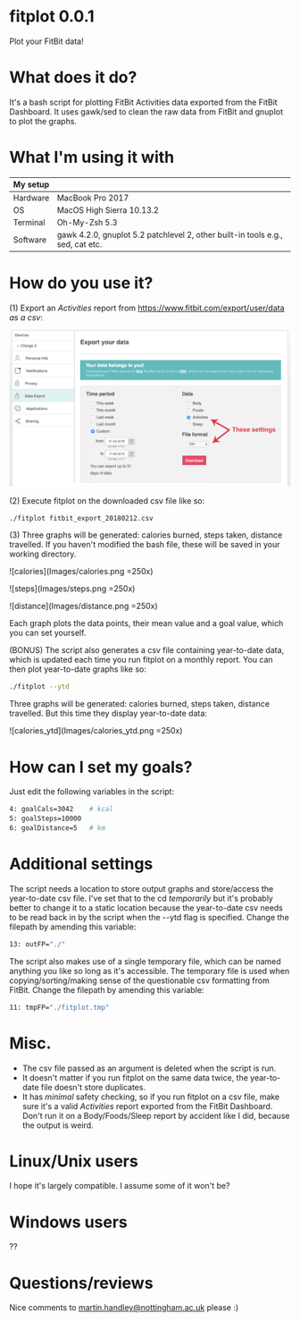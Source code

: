 
# fitplot 0.0.1
Plot your FitBit data!

# What does it do?
It's a bash script for plotting FitBit Activities data exported from the FitBit 
Dashboard. It uses gawk/sed to clean the raw data from FitBit and gnuplot to 
plot the graphs.

# What I'm using it with

| My setup |                                                                                |
|----------|--------------------------------------------------------------------------------|
| Hardware | MacBook Pro 2017                                                               |
| OS       | MacOS High Sierra 10.13.2                                                      |
| Terminal | Oh-My-Zsh 5.3                                                                  |
| Software | gawk 4.2.0, gnuplot 5.2 patchlevel 2, other built-in tools e.g., sed, cat etc. |

# How do you use it?
(1) Export an *Activities* report from https://www.fitbit.com/export/user/data *as 
a csv*:

<img src="Images/export.png" width="700">

(2) Execute fitplot on the downloaded csv file like so:

```bash
./fitplot fitbit_export_20180212.csv
```

(3) Three graphs will be generated: calories burned, steps taken, distance 
travelled. If you haven't modified the bash file, these will be saved in 
your working directory.

![calories](Images/calories.png =250x)

![steps](Images/steps.png =250x)

![distance](Images/distance.png =250x)

Each graph plots the data points, their mean value and a goal value, which you 
can set yourself.

(BONUS) The script also generates a csv file containing year-to-date data, which 
is updated each time you run fitplot on a monthly report. You can then plot 
year-to-date graphs like so:

```bash
./fitplot --ytd
```

Three graphs will be generated: calories burned, steps taken, distance 
travelled. But this time they display year-to-date data:

![calories_ytd](Images/calories_ytd.png =250x)

# How can I set my goals?
Just edit the following variables in the script:

```bash
4: goalCals=3042    # kcal
5: goalSteps=10000    
6: goalDistance=5   # km
```

# Additional settings
The script needs a location to store output graphs and store/access the 
year-to-date csv file. I've set that to the cd *temporarily* but it's probably 
better to change it to a static location because the year-to-date csv needs to 
be read back in by the script when the --ytd flag is specified. Change the 
filepath by amending this variable:

```bash
13: outFP="./" 
```

The script also makes use of a single temporary file, which can be named anything
you like so long as it's accessible. The temporary file is used when 
copying/sorting/making sense of the questionable csv formatting from FitBit.
Change the filepath by amending this variable:
```bash
11: tmpFP="./fitplot.tmp" 
```

# Misc.
- The csv file passed as an argument is deleted when the script is run.
- It doesn't matter if you run fitplot on the same data twice, the year-to-date 
file doesn't store duplicates.
- It has *minimal* safety checking, so if you run fitplot on a csv file, make 
sure it's a valid *Activities* report exported from the FitBit Dashboard. Don't 
run it on a Body/Foods/Sleep report by accident like I did, because the output
is weird.

# Linux/Unix users
I hope it's largely compatible. I assume some of it won't be? 

# Windows users
??

# Questions/reviews
Nice comments to martin.handley@nottingham.ac.uk please :)





